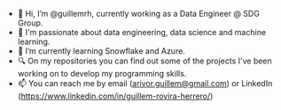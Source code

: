- 👋 Hi, I’m @guillemrh, currently working as a Data Engineer @ SDG Group.
- 👀 I'm passionate about data engineering, data science and machine learning.  
- 🌱 I’m currently learning Snowflake and Azure.
- 🔍 On my repositories you can find out some of the projects I've been working on to develop my programming skills.
- 📫 You can reach me by email (arivor.guillem@gmail.com) or LinkedIn (https://www.linkedin.com/in/guillem-rovira-herrero/)

<!---
guillemrh/guillemrh is a ✨ special ✨ repository because its `README.md` (this file) appears on your GitHub profile.
You can click the Preview link to take a look at your changes.
--->
